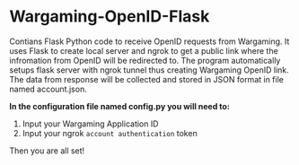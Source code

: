 # Wargaming-OpenID-Flask
Contians Flask Python code to receive OpenID requests from Wargaming. It uses Flask to create local server and ngrok to get a public link where the infromation from OpenID will be redirected to. The program automatically setups flask server with ngrok tunnel thus creating Wargaming OpenID link. The data from response will be collected and stored in JSON format in file named account.json.


**In the configuration file named config.py you will need to:**

1. Input your Wargaming Application ID
2. Input your ngrok `account authentication` token

Then you are all set!
